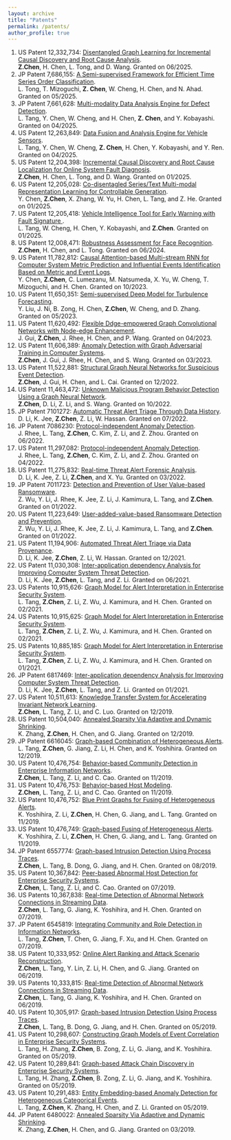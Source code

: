 ```yaml
---
layout: archive
title: "Patents"
permalink: /patents/
author_profile: true
---
```


<meta name="description" content="Welcome :). Explore Zhengzhang Chen's granted patents on AI and machine learning. Connect and learn more about my journey. ">


1. US Patent 12,332,734: <a href="https://patents.google.com/patent/US12332734B2/en" target="_blank" rel="nofollow"> Disentangled Graph Learning for Incremental Causal Discovery and Root Cause Analysis</a>. <br> <strong>Z.Chen</strong>, H. Chen, L. Tong, and D. Wang. Granted on 06/2025.
2. JP Patent 7,686,155: <a href="https://patents.google.com/patent/JP7686155B2/en?oq=7686155" target="_blank" rel="nofollow"> A Semi-supervised Framework for Efficient Time Series Order Classification</a>. <br> L. Tong, T. Mizoguchi, <strong>Z. Chen</strong>, W. Cheng, H. Chen, and N. Ahad. Granted on 05/2025.
3. JP Patent 7,661,628: <a href="https://patents.google.com/patent/JP7661628B2/en" target="_blank" rel="nofollow"> Multi-modality Data Analysis Engine for Defect Detection</a>. <br> L. Tang, Y. Chen, W. Cheng, and H. Chen, <strong>Z. Chen</strong>, and Y. Kobayashi. Granted on 04/2025.
4. US Patent 12,263,849: <a href="https://patents.justia.com/patent/12263849" target="_blank" rel="nofollow"> Data Fusion and Analysis Engine for Vehicle Sensors</a>. <br> L. Tang, Y. Chen, W. Cheng, <strong>Z. Chen</strong>, H. Chen, Y. Kobayashi, and Y. Ren. Granted on 04/2025.
5. US Patent 12,204,398: <a href="https://patents.google.com/patent/US12204398B2/en" target="_blank" rel="nofollow"> Incremental Causal Discovery and Root Cause Localization for Online System Fault Diagnosis</a>. <br> <strong>Z.Chen</strong>, H. Chen, L. Tong, and D. Wang. Granted on 01/2025.
6. US Patent 12,205,028: <a href="https://patents.google.com/patent/US12205028B2/en" target="_blank" rel="nofollow"> Co-disentagled Series/Text Multi-modal Representation Learning for Controllable Generation</a>. <br> Y. Chen, <strong>Z.Chen</strong>, X. Zhang, W. Yu, H. Chen, L. Tang, and Z. He. Granted on 01/2025.
7. US Patent 12,205,418: <a href="https://patents.google.com/patent/US12205418B2/en" target="_blank" rel="nofollow"> Vehicle Intelligence Tool for Early Warning with Fault Signature </a>. <br> L. Tang, W. Cheng, H. Chen, Y. Kobayashi, and <strong>Z.Chen</strong>. Granted on 01/2025.
8. US Patent 12,008,471: <a href="https://patents.google.com/patent/US12008471B2/en?oq=12%2c008%2c471" target="_blank" rel="nofollow">Robustness Assessment for Face Recognition</a>. <br> <strong>Z.Chen</strong>, H. Chen, and L. Tong. Granted on 06/2024.
9. US Patent 11,782,812: <a href="https://patents.google.com/patent/US11782812B2/en?oq=11%2c782%2c812" target="_blank" rel="nofollow">Causal Attention-based Multi-stream RNN for Computer System Metric Prediction and Influential Events Identification Based on Metric and Event Logs</a>. <br> Y. Chen, <strong>Z.Chen</strong>, C. Lumezanu, M. Natsumeda, X. Yu, W. Cheng, T. Mizoguchi, and H. Chen. Granted on 10/2023.
10. US Patent 11,650,351: <a href="https://patents.google.com/patent/US11650351B2/en?oq=11%2c650%2c351" target="_blank" rel="nofollow">Semi-supervised Deep Model for Turbulence Forecasting</a>. <br> Y. Liu, J. Ni, B. Zong, H. Chen, <strong>Z.Chen</strong>, W. Cheng, and D. Zhang. Granted on 05/2023.
11. US Patent 11,620,492: <a href="https://patents.google.com/patent/US11620492B2/en?oq=11%2c620%2c492" target="_blank" rel="nofollow">Flexible Ddge-empowered Graph Convolutional Networks with Node-edge Enhancement</a>. <br> J. Gui, <strong>Z.Chen</strong>, J. Rhee, H. Chen, and P. Wang. Granted on 04/2023.
12. US Patent 11,606,389: <a href="https://patents.google.com/patent/US11606389B2/en?oq=11%2c606%2c389" target="_blank" rel="nofollow">Anomaly Detection with Graph Adversarial Training in Computer Systems</a>. <br> <strong>Z.Chen</strong>, J. Gui, J. Rhee, H. Chen, and S. Wang. Granted on 03/2023.
13. US Patent 11,522,881: <a href="https://patents.google.com/patent/US11522881B2/en?oq=11%2c522%2c881" target="_blank" rel="nofollow">Structural Graph Neural Networks for Suspicious Event Detection</a>. <br> <strong>Z.Chen</strong>, J. Gui, H. Chen, and L. Cai. Granted on 12/2022.
14. US Patent 11,463,472: <a href="https://patents.google.com/patent/US11463472B2/en?oq=11%2c463%2c472" target="_blank" rel="nofollow">Unknown Malicious Program Behavior Detection Using a Graph Neural Network</a>. <br> <strong>Z.Chen</strong>, D. Li, Z. Li, and S. Wang. Granted on 10/2022.
15. JP Patent 7101272: <a href="https://patents.google.com/patent/JP7101272B2/en?oq=7101272" target="_blank" rel="nofollow">Automatic Threat Alert Triage Through Data History</a>. <br> D. Li, K. Jee, <strong>Z.Chen</strong>, Z. Li, W. Hassan. Granted on 07/2022.
16. JP Patent 7086230: <a href="https://patents.google.com/patent/JP7086230B2/en?oq=7086230" target="_blank" rel="nofollow">Protocol-independent Anomaly Detection</a>. <br> J. Rhee, L. Tang, <strong>Z.Chen</strong>, C. Kim, Z. Li, and Z. Zhou. Granted on 06/2022.
17. US Patent 11,297,082: <a href="https://patents.google.com/patent/US11297082B2/en?oq=11%2c297%2c082" target="_blank" rel="nofollow">Protocol-independent Anomaly Detection</a>. <br> J. Rhee, L. Tang, <strong>Z.Chen</strong>, C. Kim, Z. Li, and Z. Zhou. Granted on 04/2022.
18. US Patent 11,275,832: <a href="https://patents.google.com/patent/US11275832B2/en?oq=11%2c275%2c832" target="_blank" rel="nofollow">Real-time Threat Alert Forensic Analysis</a>. <br> D. Li, K. Jee, Z. Li, <strong>Z.Chen</strong>, and X. Yu. Granted on 03/2022.
19. JP Patent 7011723: <a href="https://patents.google.com/patent/JP7011723B2/en?oq=7011723" target="_blank" rel="nofollow">Detection and Prevention of User Value-based Ransomware</a>. <br> Z. Wu, Y. Li, J. Rhee, K. Jee, Z. Li, J. Kamimura, L. Tang, and <strong>Z.Chen</strong>. Granted on 01/2022.
20. US Patent 11,223,649: <a href="https://patents.google.com/patent/US11223649B2/en?oq=11%2c223%2c649" target="_blank" rel="nofollow">User-added-value-based Ransomware Detection and Prevention</a>. <br> Z. Wu, Y. Li, J. Rhee, K. Jee, Z. Li, J. Kamimura, L. Tang, and <strong>Z.Chen</strong>. Granted on 01/2022.
21. US Patent 11,194,906: <a href="https://patents.google.com/patent/US11194906B2/en?oq=11%2c194%2c906" target="_blank" rel="nofollow">Automated Threat Alert Triage via Data Provenance</a>. <br> D. Li, K. Jee, <strong>Z.Chen</strong>, Z. Li, W. Hassan. Granted on 12/2021.
22. US Patent 11,030,308: <a href="https://patents.google.com/patent/US11030308B2/en?oq=11%2c030%2c308" target="_blank" rel="nofollow">Inter-application dependency Analysis for Improving Computer System Threat Detection</a>. <br> D. Li, K. Jee, <strong>Z.Chen</strong>, L. Tang, and Z. Li. Granted on 06/2021.
23. US Patents 10,915,626: <a href="https://patents.google.com/patent/US10915626B2/en?oq=10%2c915%2c626" target="_blank" rel="nofollow">Graph Model for Alert Interpretation in Enterprise Security System</a>. <br> L. Tang, <strong>Z.Chen</strong>, Z. Li, Z. Wu, J. Kamimura, and H. Chen. Granted on 02/2021.
24. US Patents 10,915,625: <a href="https://patents.google.com/patent/US10915625B2/en?oq=10%2c915%2c625" target="_blank" rel="nofollow">Graph Model for Alert Interpretation in Enterprise Security System</a>. <br> L. Tang, <strong>Z.Chen</strong>, Z. Li, Z. Wu, J. Kamimura, and H. Chen. Granted on 02/2021.
25. US Patents 10,885,185: <a href="https://patents.google.com/patent/US10885185B2/en?oq=10%2c885%2c185" target="_blank" rel="nofollow">Graph Model for Alert Interpretation in Enterprise Security System</a>. <br> L. Tang, <strong>Z.Chen</strong>, Z. Li, Z. Wu, J. Kamimura, and H. Chen. Granted on 01/2021.
26. JP Patent 6817469: <a href="https://patents.google.com/patent/JP6817469B2/en?oq=6817469" target="_blank" rel="nofollow">Inter-application dependency Analysis for Improving Computer System Threat Detection</a>. <br> D. Li, K. Jee, <strong>Z.Chen</strong>, L. Tang, and Z. Li. Granted on 01/2021.
27. US Patent 10,511,613: <a href="https://patents.google.com/patent/US10511613B2/en?oq=10%2c511%2c613" target="_blank" rel="nofollow">Knowledge Transfer System for Accelerating Invariant Network Learning</a>. <br> <strong>Z.Chen</strong>, L. Tang, Z. Li, and C. Luo. Granted on 12/2019.
28. US Patent 10,504,040: <a href="https://patents.google.com/patent/US10504040B2/en?oq=10%2c504%2c040" target="_blank" rel="nofollow">Annealed Sparsity Via Adaptive and Dynamic Shrinking</a>. <br> K. Zhang, <strong>Z.Chen</strong>, H. Chen, and G. Jiang. Granted on 12/2019.
29. JP Patent 6616045: <a href="https://patents.google.com/patent/JP6616045B2/en?oq=6616045" target="_blank" rel="nofollow">Graph-based Combination of Heterogeneous Alerts</a>. L. Tang, <strong>Z.Chen</strong>, G. Jiang, Z. Li, H. Chen, and K. Yoshihira. Granted on 12/2019.
30. US Patent 10,476,754: <a href="https://patents.google.com/patent/US10476754B2/en?oq=10%2c476%2c754" target="_blank" rel="nofollow">Behavior-based Community Detection in Enterprise Information Networks</a>. <br> <strong>Z.Chen</strong>, L. Tang, Z. Li, and C. Cao. Granted on 11/2019.
31. US Patent 10,476,753: <a href="https://patents.google.com/patent/US10476753B2/en?oq=10%2c476%2c753" target="_blank" rel="nofollow">Behavior-based Host Modeling</a>. <br> <strong>Z.Chen</strong>, L. Tang, Z. Li, and C. Cao. Granted on 11/2019.
32. US Patent 10,476,752: <a href="https://patents.google.com/patent/US10476752B2/en?oq=10%2c476%2c752" target="_blank" rel="nofollow">Blue Print Graphs for Fusing of Heterogeneous Alerts</a>. <br> K. Yoshihira, Z. Li, <strong>Z.Chen</strong>, H. Chen, G. Jiang, and L. Tang. Granted on 11/2019.
33. US Patent 10,476,749: <a href="https://patents.google.com/patent/US10476749B2/en?oq=10%2c476%2c749" target="_blank" rel="nofollow">Graph-based Fusing of Heterogeneous Alerts</a>. <br> K. Yoshihira, Z. Li, <strong>Z.Chen</strong>, H. Chen, G. Jiang, and L. Tang. Granted on 11/2019.
34. JP Patent 6557774: <a href="https://patents.google.com/patent/JP6557774B2/en?oq=6557774" target="_blank" rel="nofollow">Graph-based Intrusion Detection Using Process Traces</a>. <br> <strong>Z.Chen</strong>, L. Tang, B. Dong, G. Jiang, and H. Chen. Granted on 08/2019.
35. US Patent 10,367,842: <a href="https://patents.google.com/patent/US10367842B2/en?oq=10%2c367%2c842" target="_blank" rel="nofollow">Peer-based Abnormal Host Detection for Enterprise Security Systems</a>. <br> <strong>Z.Chen</strong>, L. Tang, Z. Li, and C. Cao. Granted on 07/2019.
36. US Patents 10,367,838: <a href="https://patents.google.com/patent/US10367838B2/en?oq=10%2c367%2c838" target="_blank" rel="nofollow">Real-time Detection of Abnormal Network Connections in Streaming Data</a>. <br> <strong>Z.Chen</strong>, L. Tang, G. Jiang, K. Yoshihira, and H. Chen. Granted on 07/2019.
37. JP Patent 6545819: <a href="https://patents.google.com/patent/JP6545819B2/en?oq=6545819" target="_blank" rel="nofollow">Integrating Community and Role Detection in Information Networks</a>. <br> L. Tang, <strong>Z.Chen</strong>, T. Chen, G. Jiang, F. Xu, and H. Chen. Granted on 07/2019.
38. US Patent 10,333,952: <a href="https://patents.google.com/patent/US10333952B2/en?oq=10%2c333%2c952" target="_blank" rel="nofollow">Online Alert Ranking and Attack Scenario Reconstruction</a>. <br> <strong>Z.Chen</strong>, L. Tang, Y. Lin, Z. Li, H. Chen, and G. Jiang. Granted on 06/2019.
39. US Patents 10,333,815: <a href="https://patents.google.com/patent/US10333815B2/en?oq=10%2c333%2c815" target="_blank" rel="nofollow">Real-time Detection of Abnormal Network Connections in Streaming Data</a>. <br> <strong>Z.Chen</strong>, L. Tang, G. Jiang, K. Yoshihira, and H. Chen. Granted on 06/2019.
40. US Patent 10,305,917: <a href="https://patents.google.com/patent/US10305917B2/en?oq=10%2c305%2c917" target="_blank" rel="nofollow">Graph-based Intrusion Detection Using Process Traces</a>. <br> <strong>Z.Chen</strong>, L. Tang, B. Dong, G. Jiang, and H. Chen. Granted on 05/2019.
41. US Patent 10,298,607: <a href="https://patents.google.com/patent/US10298607B2/en?oq=10%2c298%2c607" target="_blank" rel="nofollow">Constructing Graph Models of Event Correlation in Enterprise Security Systems</a>. <br> L. Tang, H. Zhang, <strong>Z.Chen</strong>, B. Zong, Z. Li, G. Jiang, and K. Yoshihira. Granted on 05/2019.
42. US Patent 10,289,841: <a href="https://patents.google.com/patent/US10289841B2/en?oq=10%2c289%2c841" target="_blank" rel="nofollow">Graph-based Attack Chain Discovery in Enterprise Security Systems</a>. <br> L. Tang, H. Zhang, <strong>Z.Chen</strong>, B. Zong, Z. Li, G. Jiang, and K. Yoshihira. Granted on 05/2019.
43. US Patent 10,291,483: <a href="https://patents.google.com/patent/US10291483B2/en?oq=10%2c291%2c483" target="_blank" rel="nofollow">Entity Embedding-based Anomaly Detection for Heterogeneous Categorical Events</a>. <br> L. Tang, <strong>Z.Chen</strong>, K. Zhang, H. Chen, and Z. Li. Granted on 05/2019.
44. JP Patent 6480022: <a href="https://patents.google.com/patent/JP6480022B2/en?oq=6480022" target="_blank" rel="nofollow">Annealed Sparsity Via Adaptive and Dynamic Shrinking</a>. <br> K. Zhang, <strong>Z.Chen</strong>, H. Chen, and G. Jiang. Granted on 03/2019.
